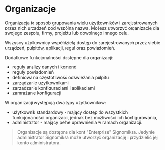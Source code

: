 # Organizacje

Organizacja to sposób grupowania wielu użytkowników i zarejestrowanych przez nich urządzeń pod wspólną nazwą. Możesz utworzyć organizację dla swojego zespołu, firmy, projektu lub dowolnego innego celu.

Wszyscy użytkownicy współdzielą dostęp do zarejestrowanych przez siebie urządzeń, pulpitów, aplikacji, reguł oraz powiadomień.

Dodatkowe funkcjonalności dostępne dla organizacji:
- reguły analizy danych i komend
- reguły powiadomień 
- definiowalna częstotliwość odświeżania pulpitu
- zarządzanie użytkownikami
- zarządzanie konfiguracjami i aplikacjami
- zamrażanie konfiguracji

W organizacji występują dwa typy użytkowników:
- użytkownik standardowy - mający dostęp do wszystkich funkcjonalności organizacji, jednak bez możliwości ich konfigurowania,
- administrator - mający pełne uprawnienia w ramach organizacji.

> Organizacje są dostępne dla kont "Enterprise" Signomiksa. Jedynie administrator Signomiksa może utworzyć organizację i przydzielić jej konto administratora.